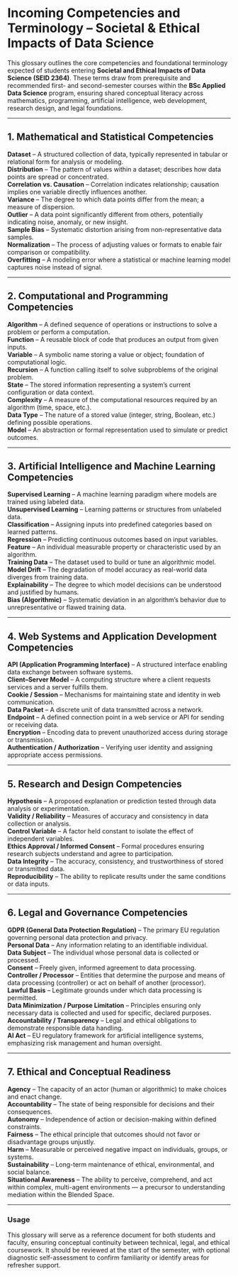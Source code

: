 # **Incoming Competencies and Terminology – Societal & Ethical Impacts of Data Science**

This glossary outlines the core competencies and foundational terminology expected of students entering **Societal and Ethical Impacts of Data Science (SEID 2364)**. These terms draw from prerequisite and recommended first- and second-semester courses within the **BSc Applied Data Science** program, ensuring shared conceptual literacy across mathematics, programming, artificial intelligence, web development, research design, and legal foundations.

---

## **1. Mathematical and Statistical Competencies**

**Dataset** – A structured collection of data, typically represented in tabular or relational form for analysis or modeling.  
**Distribution** – The pattern of values within a dataset; describes how data points are spread or concentrated.  
**Correlation vs. Causation** – Correlation indicates relationship; causation implies one variable directly influences another.  
**Variance** – The degree to which data points differ from the mean; a measure of dispersion.  
**Outlier** – A data point significantly different from others, potentially indicating noise, anomaly, or new insight.  
**Sample Bias** – Systematic distortion arising from non-representative data samples.  
**Normalization** – The process of adjusting values or formats to enable fair comparison or compatibility.  
**Overfitting** – A modeling error where a statistical or machine learning model captures noise instead of signal.  

---

## **2. Computational and Programming Competencies**

**Algorithm** – A defined sequence of operations or instructions to solve a problem or perform a computation.  
**Function** – A reusable block of code that produces an output from given inputs.  
**Variable** – A symbolic name storing a value or object; foundation of computational logic.  
**Recursion** – A function calling itself to solve subproblems of the original problem.  
**State** – The stored information representing a system’s current configuration or data context.  
**Complexity** – A measure of the computational resources required by an algorithm (time, space, etc.).  
**Data Type** – The nature of a stored value (integer, string, Boolean, etc.) defining possible operations.  
**Model** – An abstraction or formal representation used to simulate or predict outcomes.  

---

## **3. Artificial Intelligence and Machine Learning Competencies**

**Supervised Learning** – A machine learning paradigm where models are trained using labeled data.  
**Unsupervised Learning** – Learning patterns or structures from unlabeled data.  
**Classification** – Assigning inputs into predefined categories based on learned patterns.  
**Regression** – Predicting continuous outcomes based on input variables.  
**Feature** – An individual measurable property or characteristic used by an algorithm.  
**Training Data** – The dataset used to build or tune an algorithmic model.  
**Model Drift** – The degradation of model accuracy as real-world data diverges from training data.  
**Explainability** – The degree to which model decisions can be understood and justified by humans.  
**Bias (Algorithmic)** – Systematic deviation in an algorithm’s behavior due to unrepresentative or flawed training data.

---

## **4. Web Systems and Application Development Competencies**

**API (Application Programming Interface)** – A structured interface enabling data exchange between software systems.  
**Client–Server Model** – A computing structure where a client requests services and a server fulfills them.  
**Cookie / Session** – Mechanisms for maintaining state and identity in web communication.  
**Data Packet** – A discrete unit of data transmitted across a network.  
**Endpoint** – A defined connection point in a web service or API for sending or receiving data.  
**Encryption** – Encoding data to prevent unauthorized access during storage or transmission.  
**Authentication / Authorization** – Verifying user identity and assigning appropriate access permissions.  

---

## **5. Research and Design Competencies**

**Hypothesis** – A proposed explanation or prediction tested through data analysis or experimentation.  
**Validity / Reliability** – Measures of accuracy and consistency in data collection or analysis.  
**Control Variable** – A factor held constant to isolate the effect of independent variables.  
**Ethics Approval / Informed Consent** – Formal procedures ensuring research subjects understand and agree to participation.  
**Data Integrity** – The accuracy, consistency, and trustworthiness of stored or transmitted data.  
**Reproducibility** – The ability to replicate results under the same conditions or data inputs.  

---

## **6. Legal and Governance Competencies**

**GDPR (General Data Protection Regulation)** – The primary EU regulation governing personal data protection and privacy.  
**Personal Data** – Any information relating to an identifiable individual.  
**Data Subject** – The individual whose personal data is collected or processed.  
**Consent** – Freely given, informed agreement to data processing.  
**Controller / Processor** – Entities that determine the purpose and means of data processing (controller) or act on behalf of another (processor).  
**Lawful Basis** – Legitimate grounds under which data processing is permitted.  
**Data Minimization / Purpose Limitation** – Principles ensuring only necessary data is collected and used for specific, declared purposes.  
**Accountability / Transparency** – Legal and ethical obligations to demonstrate responsible data handling.  
**AI Act** – EU regulatory framework for artificial intelligence systems, emphasizing risk management and human oversight.

---

## **7. Ethical and Conceptual Readiness**

**Agency** – The capacity of an actor (human or algorithmic) to make choices and enact change.  
**Accountability** – The state of being responsible for decisions and their consequences.  
**Autonomy** – Independence of action or decision-making within defined constraints.  
**Fairness** – The ethical principle that outcomes should not favor or disadvantage groups unjustly.  
**Harm** – Measurable or perceived negative impact on individuals, groups, or systems.  
**Sustainability** – Long-term maintenance of ethical, environmental, and social balance.  
**Situational Awareness** – The ability to perceive, comprehend, and act within complex, multi-agent environments — a precursor to understanding mediation within the Blended Space.

---

### **Usage**
This glossary will serve as a reference document for both students and faculty, ensuring conceptual continuity between technical, legal, and ethical coursework. It should be reviewed at the start of the semester, with optional diagnostic self-assessment to confirm familiarity or identify areas for refresher support.

